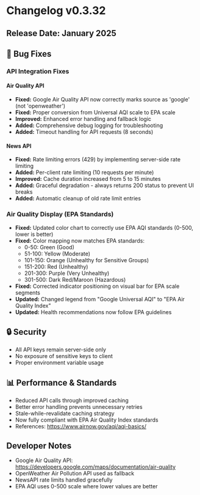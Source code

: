 # Changelog v0.3.32

## Release Date: January 2025

## 🐛 Bug Fixes

### API Integration Fixes

#### Air Quality API
- **Fixed:** Google Air Quality API now correctly marks source as 'google' (not 'openweather')
- **Fixed:** Proper conversion from Universal AQI scale to EPA scale
- **Improved:** Enhanced error handling and fallback logic
- **Added:** Comprehensive debug logging for troubleshooting
- **Added:** Timeout handling for API requests (8 seconds)

#### News API
- **Fixed:** Rate limiting errors (429) by implementing server-side rate limiting
- **Added:** Per-client rate limiting (10 requests per minute)
- **Improved:** Cache duration increased from 5 to 15 minutes
- **Added:** Graceful degradation - always returns 200 status to prevent UI breaks
- **Added:** Automatic cleanup of old rate limit entries

### Air Quality Display (EPA Standards)
- **Fixed:** Updated color chart to correctly use EPA AQI standards (0-500, lower is better)
- **Fixed:** Color mapping now matches EPA standards:
  - 0-50: Green (Good)
  - 51-100: Yellow (Moderate)  
  - 101-150: Orange (Unhealthy for Sensitive Groups)
  - 151-200: Red (Unhealthy)
  - 201-300: Purple (Very Unhealthy)
  - 301-500: Dark Red/Maroon (Hazardous)
- **Fixed:** Corrected indicator positioning on visual bar for EPA scale segments
- **Updated:** Changed legend from "Google Universal AQI" to "EPA Air Quality Index"
- **Updated:** Health recommendations now follow EPA guidelines

## 🔒 Security
- All API keys remain server-side only
- No exposure of sensitive keys to client
- Proper environment variable usage

## 📊 Performance & Standards
- Reduced API calls through improved caching
- Better error handling prevents unnecessary retries
- Stale-while-revalidate caching strategy
- Now fully compliant with EPA Air Quality Index standards
- References: https://www.airnow.gov/aqi/aqi-basics/

## Developer Notes
- Google Air Quality API: https://developers.google.com/maps/documentation/air-quality
- OpenWeather Air Pollution API used as fallback
- NewsAPI rate limits handled gracefully
- EPA AQI uses 0-500 scale where lower values are better